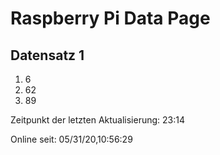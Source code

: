 
# Raspberry Pi Data Page
## Datensatz 1
1. 6
2. 62
3. 89

Zeitpunkt der letzten Aktualisierung: 23:14

Online seit: 05/31/20,10:56:29
    